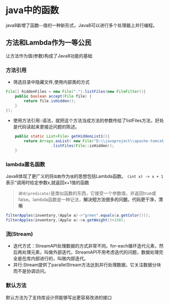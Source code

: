 # java中的函数

java8新增了函数--值的一种新形式，Java8可以进行多个处理器上并行编程。

## 方法和Lambda作为一等公民

让方法作为值(参数)构成了Java8功能的基础

### 方法引用

+ 筛选目录中隐藏文件,使用内部类的方式

```java
File[] hiddenFiles = new File(".").listFiles(new FileFilter(){
    public boolean accept(File file) {
        return file.isHidden();
    }
});
```

+ 使用方法引用::语法，就把这个方法当成方法的参数传给了listFiles方法，好处是代码读起来更接近问题的陈述。

```java
    public static List<File> getHiddenList1(){
        return Arrays.asList( new File("D:\\javaproject\\apache-tomcat-8.5.34\\webapps")
                    .listFiles(File::isHidden));
    }
```

### lambda匿名函数

Java8体现了更广义的将`函数`作为`值`的思想包括Lambda函数。
`(int x) -> x + 1`表示“调用时给定参数x,就返回x+1值的函数

>`谓词(predicate)`是类似函数的东西，它接受一个参数值，并返回true或false。lambda函数是一种记法，**解决短方法很多的问题，代码更干净，清晰**

```java
filterApples(inventory,(Apple a)->"green".equals(a.getColor()));
filterApples(inventory,(Apple a)->a.getWeight()>150);
```

### 流(Stream)

+ 迭代方式：StreamAPI处理数据的方式非常不同。for-each循环迭代元素，然后再处理元素，叫做外部迭代，StreamAPI不用考虑迭代的问题，数据处理完全是在库内部进行的，叫做内部迭代。
+ 并行:Stream提供了parallelStream方法达到并行处理数据，它关注数据分块而不是协调访问。

### 默认方法

默认方法为了支持库设计师能够写出更容易改进的接口